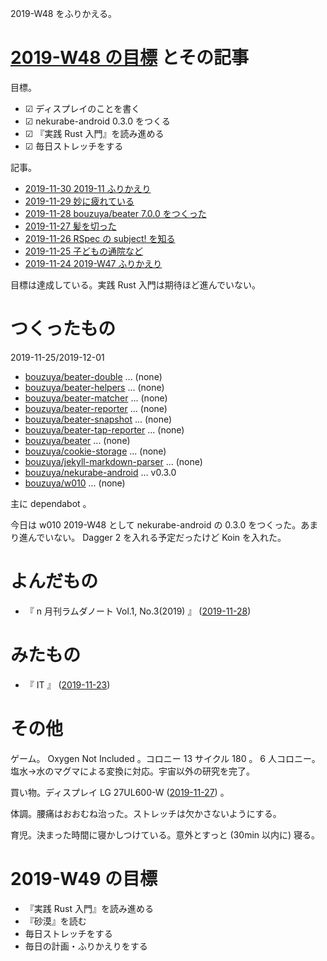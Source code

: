 2019-W48 をふりかえる。

# [2019-W48 の目標][2019-11-24] とその記事

目標。

- ☑ ディスプレイのことを書く
- ☑ nekurabe-android 0.3.0 をつくる
- ☑ 『実践 Rust 入門』を読み進める
- ☑ 毎日ストレッチをする

記事。

- [2019-11-30 2019-11 ふりかえり][2019-11-30]
- [2019-11-29 妙に疲れている][2019-11-29]
- [2019-11-28 bouzuya/beater 7.0.0 をつくった][2019-11-28]
- [2019-11-27 髪を切った][2019-11-27]
- [2019-11-26 RSpec の subject! を知る][2019-11-26]
- [2019-11-25 子どもの通院など][2019-11-25]
- [2019-11-24 2019-W47 ふりかえり][2019-11-24]

目標は達成している。実践 Rust 入門は期待ほど進んでいない。

# つくったもの

2019-11-25/2019-12-01

- [bouzuya/beater-double][] ... (none)
- [bouzuya/beater-helpers][] ... (none)
- [bouzuya/beater-matcher][] ... (none)
- [bouzuya/beater-reporter][] ... (none)
- [bouzuya/beater-snapshot][] ... (none)
- [bouzuya/beater-tap-reporter][] ... (none)
- [bouzuya/beater][] ... (none)
- [bouzuya/cookie-storage][] ... (none)
- [bouzuya/jekyll-markdown-parser][] ... (none)
- [bouzuya/nekurabe-android][] ... v0.3.0
- [bouzuya/w010][] ... (none)

主に dependabot 。

今日は w010 2019-W48 として nekurabe-android の 0.3.0 をつくった。あまり進んでいない。 Dagger 2 を入れる予定だったけど Koin を入れた。

# よんだもの

- 『 n 月刊ラムダノート Vol.1, No.3(2019) 』 ([2019-11-28][])

# みたもの

- 『 IT 』 ([2019-11-23][])

# その他

ゲーム。 Oxygen Not Included 。コロニー 13 サイクル 180 。 6 人コロニー。塩水→水のマグマによる変換に対応。宇宙以外の研究を完了。

買い物。ディスプレイ LG 27UL600-W ([2019-11-27][]) 。

体調。腰痛はおおむね治った。ストレッチは欠かさないようにする。

育児。決まった時間に寝かしつけている。意外とすっと (30min 以内に) 寝る。

# 2019-W49 の目標

- 『実践 Rust 入門』を読み進める
- 『砂漠』を読む
- 毎日ストレッチをする
- 毎日の計画・ふりかえりをする

[2019-11-23]: https://blog.bouzuya.net/2019/11/23/
[2019-11-24]: https://blog.bouzuya.net/2019/11/24/
[2019-11-25]: https://blog.bouzuya.net/2019/11/25/
[2019-11-26]: https://blog.bouzuya.net/2019/11/26/
[2019-11-27]: https://blog.bouzuya.net/2019/11/27/
[2019-11-28]: https://blog.bouzuya.net/2019/11/28/
[2019-11-29]: https://blog.bouzuya.net/2019/11/29/
[2019-11-30]: https://blog.bouzuya.net/2019/11/30/
[bouzuya/beater-double]: https://github.com/bouzuya/beater-double
[bouzuya/beater-helpers]: https://github.com/bouzuya/beater-helpers
[bouzuya/beater-matcher]: https://github.com/bouzuya/beater-matcher
[bouzuya/beater-reporter]: https://github.com/bouzuya/beater-reporter
[bouzuya/beater-snapshot]: https://github.com/bouzuya/beater-snapshot
[bouzuya/beater-tap-reporter]: https://github.com/bouzuya/beater-tap-reporter
[bouzuya/beater]: https://github.com/bouzuya/beater
[bouzuya/cookie-storage]: https://github.com/bouzuya/cookie-storage
[bouzuya/jekyll-markdown-parser]: https://github.com/bouzuya/jekyll-markdown-parser
[bouzuya/nekurabe-android]: https://github.com/bouzuya/nekurabe-android
[bouzuya/w010]: https://github.com/bouzuya/w010
